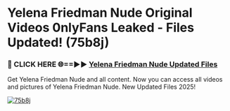 # Yelena Friedman Nude Original Videos 0nlyFans Leaked - Files Updated! (75b8j)

<h3>🔴 CLICK HERE 🌐==►► <a href="https://tinyurl.com/5h6xmrr3" rel="nofollow">Yelena Friedman Nude Updated Files</a></h3>

Get Yelena Friedman Nude and all content. Now you can access all videos and pictures of Yelena Friedman Nude. New Updated Files 2025!

[![75b8j](https://i.imgur.com/KVD873Z.gif)](https://tinyurl.com/5h6xmrr3)
